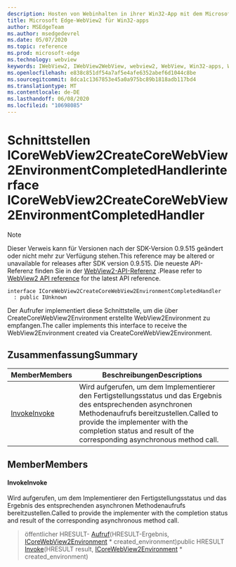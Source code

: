 ```yaml
---
description: Hosten von Webinhalten in ihrer Win32-App mit dem Microsoft Edge WebView2-Steuerelement
title: Microsoft Edge-WebView2 für Win32-apps
author: MSEdgeTeam
ms.author: msedgedevrel
ms.date: 05/07/2020
ms.topic: reference
ms.prod: microsoft-edge
ms.technology: webview
keywords: IWebView2, IWebView2WebView, webview2, WebView, Win32-apps, Win32, Edge, ICoreWebView2, ICoreWebView2Controller, Browser-Steuerelement, Edge-HTML
ms.openlocfilehash: e838c851df54a7af5e4afe6352abef6d1044c8be
ms.sourcegitcommit: 8dca1c1367853e45a0a975bc89b1818adb117bd4
ms.translationtype: MT
ms.contentlocale: de-DE
ms.lasthandoff: 06/08/2020
ms.locfileid: "10698085"
---
```

# <span data-ttu-id="91fd1-104">Schnittstellen ICoreWebView2CreateCoreWebView2EnvironmentCompletedHandler</span><span class="sxs-lookup"><span data-stu-id="91fd1-104">interface ICoreWebView2CreateCoreWebView2EnvironmentCompletedHandler</span></span> 

> [!NOTE]
> <span data-ttu-id="91fd1-105">Dieser Verweis kann für Versionen nach der SDK-Version 0.9.515 geändert oder nicht mehr zur Verfügung stehen.</span><span class="sxs-lookup"><span data-stu-id="91fd1-105">This reference may be altered or unavailable for releases after SDK version 0.9.515.</span></span> <span data-ttu-id="91fd1-106">Die neueste API-Referenz finden Sie in der [WebView2-API-Referenz](../../../webview2-api-reference.md) .</span><span class="sxs-lookup"><span data-stu-id="91fd1-106">Please refer to [WebView2 API reference](../../../webview2-api-reference.md) for the latest API reference.</span></span>

```
interface ICoreWebView2CreateCoreWebView2EnvironmentCompletedHandler
  : public IUnknown
```

<span data-ttu-id="91fd1-107">Der Aufrufer implementiert diese Schnittstelle, um die über CreateCoreWebView2Environment erstellte WebView2Environment zu empfangen.</span><span class="sxs-lookup"><span data-stu-id="91fd1-107">The caller implements this interface to receive the WebView2Environment created via CreateCoreWebView2Environment.</span></span>

## <span data-ttu-id="91fd1-108">Zusammenfassung</span><span class="sxs-lookup"><span data-stu-id="91fd1-108">Summary</span></span>

 <span data-ttu-id="91fd1-109">Member</span><span class="sxs-lookup"><span data-stu-id="91fd1-109">Members</span></span>                        | <span data-ttu-id="91fd1-110">Beschreibungen</span><span class="sxs-lookup"><span data-stu-id="91fd1-110">Descriptions</span></span>
--------------------------------|---------------------------------------------
[<span data-ttu-id="91fd1-111">Invoke</span><span class="sxs-lookup"><span data-stu-id="91fd1-111">Invoke</span></span>](#invoke) | <span data-ttu-id="91fd1-112">Wird aufgerufen, um dem Implementierer den Fertigstellungsstatus und das Ergebnis des entsprechenden asynchronen Methodenaufrufs bereitzustellen.</span><span class="sxs-lookup"><span data-stu-id="91fd1-112">Called to provide the implementer with the completion status and result of the corresponding asynchronous method call.</span></span>

## <span data-ttu-id="91fd1-113">Member</span><span class="sxs-lookup"><span data-stu-id="91fd1-113">Members</span></span>

#### <span data-ttu-id="91fd1-114">Invoke</span><span class="sxs-lookup"><span data-stu-id="91fd1-114">Invoke</span></span> 

<span data-ttu-id="91fd1-115">Wird aufgerufen, um dem Implementierer den Fertigstellungsstatus und das Ergebnis des entsprechenden asynchronen Methodenaufrufs bereitzustellen.</span><span class="sxs-lookup"><span data-stu-id="91fd1-115">Called to provide the implementer with the completion status and result of the corresponding asynchronous method call.</span></span>

> <span data-ttu-id="91fd1-116">öffentlicher HRESULT- [Aufruf](#invoke)(HRESULT-Ergebnis, [ICoreWebView2Environment](icorewebview2environment.md) \* created_environment)</span><span class="sxs-lookup"><span data-stu-id="91fd1-116">public HRESULT [Invoke](#invoke)(HRESULT result, [ICoreWebView2Environment](icorewebview2environment.md) \* created_environment)</span></span>

